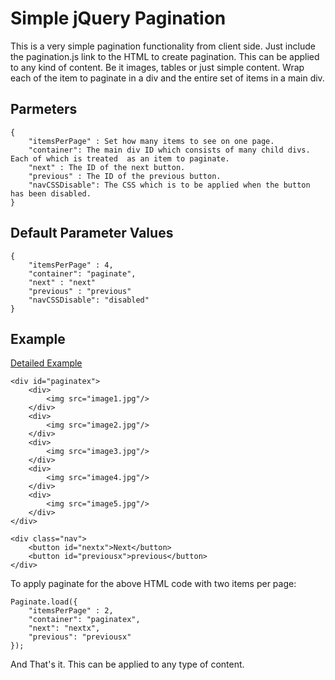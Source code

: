 # Simple jQuery Pagination

This is a very simple pagination functionality from client side. Just include the pagination.js link to the HTML to create pagination. This can be applied to any kind of content. Be it images, tables or just simple content. Wrap each of the item to paginate in a div and the entire set of items in a main div.

## Parmeters
```
{
    "itemsPerPage" : Set how many items to see on one page.
    "container": The main div ID which consists of many child divs. Each of which is treated  as an item to paginate.
    "next" : The ID of the next button.
    "previous" : The ID of the previous button.
    "navCSSDisable": The CSS which is to be applied when the button has been disabled.
}
```
## Default Parameter Values
```
{
    "itemsPerPage" : 4,
    "container": "paginate",
    "next" : "next"
    "previous" : "previous"
    "navCSSDisable": "disabled"
}
```
## Example
<a href="https://github.com/RaD0/simpleJSpagination/tree/master/Example"> Detailed Example </a>
```
<div id="paginatex">
    <div> 
        <img src="image1.jpg"/>
    </div>
    <div> 
        <img src="image2.jpg"/>
    </div>
    <div> 
        <img src="image3.jpg"/>
    </div>
    <div> 
        <img src="image4.jpg"/>
    </div>
    <div> 
        <img src="image5.jpg"/>
    </div>    
</div>

<div class="nav">
    <button id="nextx">Next</button>
    <button id="previousx">previous</button>
</div>

```
To apply paginate for the above HTML code with two items per page:
```
Paginate.load({
    "itemsPerPage" : 2,
    "container": "paginatex",
    "next": "nextx",
    "previous": "previousx"
});
```
And That's it. This can be applied to any type of content. 

